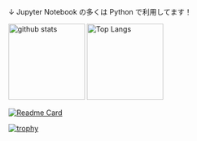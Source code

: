 ↓ Jupyter Notebook の多くは Python で利用してます！
<p align="left"> 
  <img alt="github stats" height="150px" src="https://github-readme-stats.vercel.app/api?username=RiRyCasals&show_icons=ture">
  <img alt="Top Langs" height="150px" src="https://github-readme-stats.vercel.app/api/top-langs/?username=RiRyCasals&layout=compact&show_icons=true">
</p>

[![Readme Card](https://github-readme-stats.vercel.app/api/pin/?username=RiRyCasals&repo=nimls)](https://github.com/anuraghazra/github-readme-stats)

[![trophy](https://github-profile-trophy.vercel.app/?username=RiRyCasals&theme=onedark&column=8)](https://github.com/ryo-ma/github-profile-trophy)
